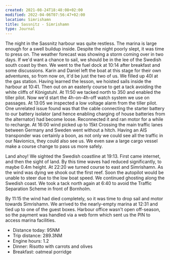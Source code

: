 ```yaml
---
created: 2021-08-24T18:48:08+02:00
modified: 2022-04-06T07:56:47+02:00
location: Simrishamn
title: Sassnitz - Simrishamn
type: Journal
---
```

The night in the Sassnitz harbour was quite restless. The marina is large enough for a swell buildup inside.
Despite the night poorly slept, it was time to press on. The weather forecast was showing a storm coming over in two days. If we'd want a chance to sail, we should be in the lee of the Swedish south coast by then.
We went to the fuel dock at 10:14 after breakfast and some discussions. Karin and Daniel left the boat at this stage for their own adventures, so from now on, it'd be just the two of us. We filled up 40l at the gas station.
Having learned the lesson, we hoisted sails inside the harbour at 10:41. Then out on an easterly course to get a tack avoiding the white cliffs of Königstuhl.
At 11:50 we tacked north to 350 and enabled the tiller pilot. Now we'd start the 4h-on-4h-off watch system we use on passages.
At 13:05 we inspected a low voltage alarm from the tiller pilot. One unrelated issue found was that the cable connecting the starter battery to our battery isolator (and hence enabling charging of house batteries from the alternator) had become loose. Reconnected it and ran motor for a while to recharge.
At 16:00 wind picked up to 15kt
Crossing the main traffic lanes between Germany and Sweden went without a hitch. Having an AIS transponder was certainly a boon, as not only we could see all the traffic in our Navionics, they could also see us. We even saw a large cargo vessel make a course change to pass us more safely.

Land ahoy! We sighted the Swedish coastline at 19:13. First came internet, and then the sight of land.
By this time waves had reduced significantly, to maybe 0.4m height.
At 22:20 we turned course to east and Simrishamn. As the wind was dying we shook out the first reef. Soon the autopilot would be unable to steer due to the low boat speed. We continued ghosting along the Swedish coast.
We took a tack north again at 6:40 to avoid the Traffic Separation Scheme in front of Bornholm.

By 11:15 the wind had died completely, so it was time to drop sail and motor towards Simrishamn.
We arrived to the nearly-empty marina at 12:31 and tied up to one of the guest boxes. Harbour office wasn't open off-season, so the payment was handled via a web form which sent us the PIN to access marina facilities.

* Distance today: 95NM
* Trip distance: 289.3NM
* Engine hours: 1.2
* Dinner: Risotto with carrots and olives
* Breakfast: oatmeal porridge
